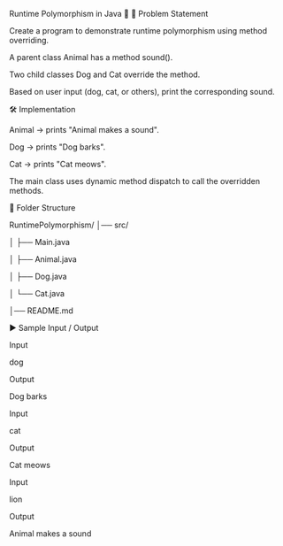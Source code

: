 Runtime Polymorphism in Java 🐾
📌 Problem Statement

Create a program to demonstrate runtime polymorphism using method overriding.

A parent class Animal has a method sound().

Two child classes Dog and Cat override the method.

Based on user input (dog, cat, or others), print the corresponding sound.

🛠️ Implementation

Animal → prints "Animal makes a sound".

Dog → prints "Dog barks".

Cat → prints "Cat meows".

The main class uses dynamic method dispatch to call the overridden methods.

📂 Folder Structure

RuntimePolymorphism/
│── src/

│   ├── Main.java

│   ├── Animal.java

│   ├── Dog.java

│   └── Cat.java

│── README.md


▶️ Sample Input / Output

Input

dog


Output

Dog barks


Input

cat


Output

Cat meows


Input

lion


Output

Animal makes a sound
